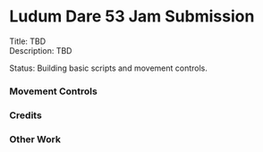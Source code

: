 # Ludum Dare 53 Jam Submission
Title: TBD  
Description: TBD  

Status: Building basic scripts and movement controls.  
### Movement Controls
### Credits
### Other Work
